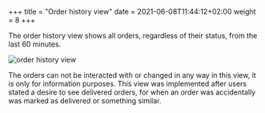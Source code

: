 +++
title = "Order history view"
date =  2021-06-08T11:44:12+02:00
weight = 8
+++

The order history view shows all orders, regardless of their status, from the last 60 minutes.

![order history view](/images/ordsys/views/order_history.png)

The orders can not be interacted with or changed in any way in this view, it is only for information purposes. This view was implemented after users stated a desire to see delivered orders, for when an order was accidentally was marked as delivered or something similar.